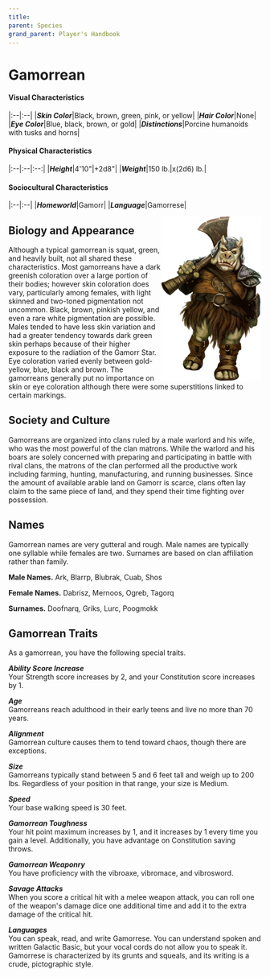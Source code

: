 ```yaml
---
title:
parent: Species
grand_parent: Player's Handbook
---
```


# Gamorrean 

#### Visual Characteristics

|:--|:--|
|***Skin Color***|Black, brown, green, pink, or yellow|
|***Hair Color***|None|
|***Eye Color***|Blue, black, brown, or gold|
|***Distinctions***|Porcine humanoids with tusks and horns|

#### Physical Characteristics

|:--|:--|:--:|
|***Height***|4'10"|+2d8"|
|***Weight***|150 lb.|x(2d6) lb.|

#### Sociocultural Characteristics

|:--|:--|
|***Homeworld***|Gamorr|
|***Language***|Gamorrese|

<img src='../../../zzImages/Species/Gamorrean.png' style='float:right; float:top; width:200px;'>

## Biology and Appearance
Although a typical gamorrean is squat, green, and heavily built, not all shared these characteristics. Most gamorreans have a dark greenish coloration over a large portion of their bodies; however skin coloration does vary, particularly among females, with light skinned and two-toned pigmentation not uncommon. Black, brown, pinkish yellow, and even a rare white pigmentation are possible. Males tended to have less skin variation and had a greater tendency towards dark green skin perhaps because of their higher exposure to the radiation of the Gamorr Star. Eye coloration varied evenly between gold-yellow, blue, black and brown. The gamorreans generally put no importance on skin or eye coloration although there were some superstitions linked to certain markings.

## Society and Culture
Gamorreans are organized into clans ruled by a male warlord and his wife, who was the most powerful of the clan matrons. While the warlord and his boars are solely concerned with preparing and participating in battle with rival clans, the matrons of the clan performed all the productive work including farming, hunting, manufacturing, and running businesses. Since the amount of available arable land on Gamorr is scarce, clans often lay claim to the same piece of land, and they spend their time fighting over possession. 

## Names
Gamorrean names are very gutteral and rough. Male names are typically one syllable while females are two. Surnames are based on clan affiliation rather than family. 

**Male Names.** Ark, Blarrp, Blubrak, Cuab, Shos

**Female Names.** Dabrisz, Mernoos, Ogreb, Tagorq

**Surnames.** Doofnarq, Griks, Lurc, Poogmokk

## Gamorrean Traits
As a gamorrean, you have the following special traits.

***Ability Score Increase*** <br>  Your Strength score increases by 2, and your Constitution score increases by 1.

***Age*** <br> Gamorreans reach adulthood in their early teens and live no more than 70 years.

***Alignment*** <br> Gamorrean culture causes them to tend toward chaos, though there are exceptions.

***Size*** <br> Gamorreans typically stand between 5 and 6 feet tall and weigh up to 200 lbs. Regardless of your position in that range, your size is Medium.

***Speed*** <br> Your base walking speed is 30 feet.

***Gamorrean Toughness*** <br> Your hit point maximum increases by 1, and it increases by 1 every time you gain a level. Additionally, you have advantage on Constitution saving throws.

***Gamorrean Weaponry*** <br> You have proficiency with the vibroaxe, vibromace, and vibrosword.

***Savage Attacks*** <br> When you score a critical hit with a melee weapon attack, you can roll one of the weapon's damage dice one additional time and add it to the extra damage of the critical hit.

***Languages*** <br> You can speak, read, and write Gamorrese. You can understand spoken and written Galactic Basic, but your vocal cords do not allow you to speak it. Gamorrese is characterized by its grunts and squeals, and its writing is a crude, pictographic style.
